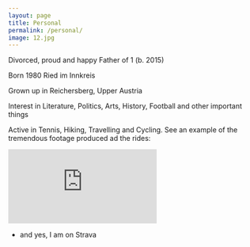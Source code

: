 ```yaml
---
layout: page
title: Personal
permalink: /personal/
image: 12.jpg
---
```


Divorced, proud and happy Father of 1 (b. 2015)

Born 1980 Ried im Innkreis

Grown up in Reichersberg, Upper Austria

Interest in Literature, Politics, Arts, History, Football and other important things

Active in Tennis, Hiking, Travelling and Cycling.
See an example of the tremendous footage produced ad the rides:

<iframe src="https://www.youtube.com/embed/0XaO3iTv82Q" frameborder="0" allowfullscreen></iframe>


- and yes, I am on Strava
